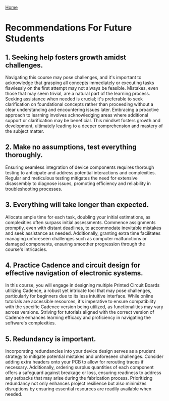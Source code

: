 [Home](/index.md)

# **Recommendations For Future Students**
## 1. Seeking help fosters growth amidst challenges.

Navigating this course may pose challenges, and it's important to acknowledge that grasping all concepts immediately or executing tasks flawlessly on the first attempt may not always be feasible. Mistakes, even those that may seem trivial, are a natural part of the learning process. Seeking assistance when needed is crucial; it's preferable to seek clarification on foundational concepts rather than proceeding without a clear understanding and encountering issues later. Embracing a proactive approach to learning involves acknowledging areas where additional support or clarification may be beneficial. This mindset fosters growth and development, ultimately leading to a deeper comprehension and mastery of the subject matter.

## 2. Make no assumptions, test everything thoroughly.
Ensuring seamless integration of device components requires thorough testing to anticipate and address potential interactions and complexities. Regular and meticulous testing mitigates the need for extensive disassembly to diagnose issues, promoting efficiency and reliability in troubleshooting processes.

## 3. Everything will take longer than expected.

Allocate ample time for each task, doubling your initial estimations, as complexities often surpass initial assessments. Commence assignments promptly, even with distant deadlines, to accommodate inevitable mistakes and seek assistance as needed. Additionally, granting extra time facilitates managing unforeseen challenges such as computer malfunctions or damaged components, ensuring smoother progression through the course's intricacies.

## 4. Practice Cadence and circuit design for effective navigation of electronic systems.

In this course, you will engage in designing multiple Printed Circuit Boards utilizing Cadence, a robust yet intricate tool that may pose challenges, particularly for beginners due to its less intuitive interface. While online tutorials are accessible resources, it's imperative to ensure compatibility with the specific Cadence version being utilized, as functionalities may vary across versions. Striving for tutorials aligned with the correct version of Cadence enhances learning efficacy and proficiency in navigating the software's complexities.

## 5. Redundancy is important.

Incorporating redundancies into your device design serves as a prudent strategy to mitigate potential mistakes and unforeseen challenges. Consider adding extra headers onto your PCB to allow for rerouting traces if necessary. Additionally, ordering surplus quantities of each component offers a safeguard against breakage or loss, ensuring readiness to address any setbacks that may arise during the fabrication process. Prioritizing redundancy not only enhances project resilience but also minimizes disruptions by ensuring essential resources are readily available when needed.
